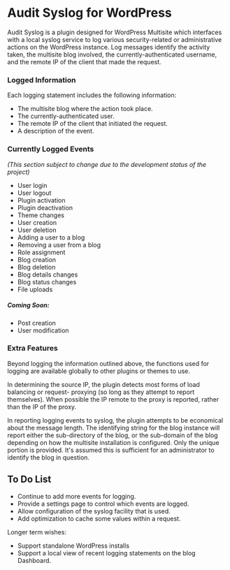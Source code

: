 # Audit Syslog for WordPress

Audit Syslog is a plugin designed for WordPress Multisite which interfaces with a local
syslog service to log various security-related or administrative actions on the
WordPress instance. Log messages identify the activity taken, the multisite blog involved,
the currently-authenticated username, and the remote IP of the client that made the
request.

### Logged Information

Each logging statement includes the following information:

* The multisite blog where the action took place.
* The currently-authenticated user.
* The remote IP of the client that initiated the request.
* A description of the event.

### Currently Logged Events

*(This section subject to change due to the development status of the project)*

* User login
* User logout
* Plugin activation
* Plugin deactivation
* Theme changes
* User creation
* User deletion
* Adding a user to a blog
* Removing a user from a blog
* Role assignment
* Blog creation
* Blog deletion
* Blog details changes
* Blog status changes
* File uploads

##### Coming Soon:

* Post creation
* User modification

### Extra Features 

Beyond logging the information outlined above, the functions used for
logging are available globally to other plugins or themes to use.

In determining the source IP, the plugin detects most forms of load balancing or request-
proxying (so long as they attempt to report themselves). When possible the IP remote to the
proxy is reported, rather than the IP of the proxy.

In reporting logging events to syslog, the plugin attempts to be economical about the message
length. The identifying string for the blog instance will report either the sub-directory of
the blog, or the sub-domain of the blog depending on how the multisite installation is
configured. Only the unique portion is provided. It's assumed this is sufficient for an
administrator to identify the blog in question.
  
## To Do List

* Continue to add more events for logging.
* Provide a settings page to control which events are logged.
* Allow configuration of the syslog facility that is used.
* Add optimization to cache some values within a request.

Longer term wishes:

* Support standalone WordPress installs
* Support a local view of recent logging statements on the blog Dashboard.
